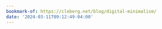 ```yaml
---
bookmark-of: https://cleberg.net/blog/digital-minimalism/
date: '2024-03-11T09:12:49-04:00'
---
```

